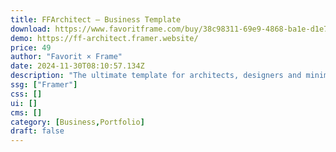 ```yaml
---
title: FFArchitect — Business Template
download: https://www.favoritframe.com/buy/38c98311-69e9-4868-ba1e-d1e7ce018939
demo: https://ff-architect.framer.website/
price: 49
author: "Favorit × Frame"
date: 2024-11-30T08:10:57.134Z
description: "The ultimate template for architects, designers and minimalists."
ssg: ["Framer"]
css: []
ui: []
cms: []
category: [Business,Portfolio]
draft: false
---
```

